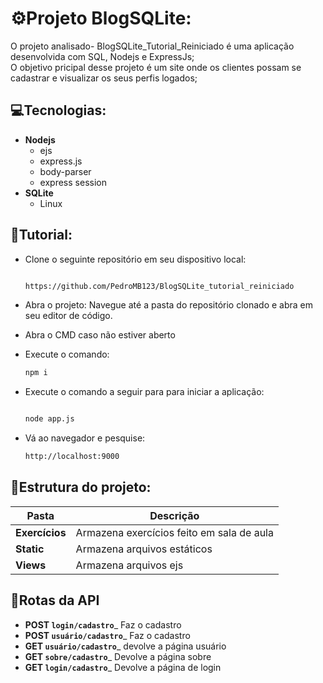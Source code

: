# ⚙️Projeto BlogSQLite:
O projeto analisado- BlogSQLite_Tutorial_Reiniciado é uma aplicação desenvolvida com SQL, Nodejs e ExpressJs;  
O objetivo pricipal desse projeto é um site onde os clientes possam se cadastrar e visualizar os seus perfis logados;

## 💻Tecnologias:
- **Nodejs**
  - ejs  
  - express.js
  - body-parser
  - express session
- **SQLite**
  - Linux
  


## 📌Tutorial: 
- Clone o seguinte repositório em seu dispositivo local:
   ```sh

   https://github.com/PedroMB123/BlogSQLite_tutorial_reiniciado
   ```
- Abra o projeto:
 Navegue até a pasta do repositório clonado e abra em seu editor de código.  
- Abra o CMD caso não estiver aberto
- Execute o comando:
  ```sh
  npm i
  ```
- Execute o comando a seguir para para iniciar a aplicação:
   ```sh

   node app.js
   ```
   
  
- Vá ao navegador e pesquise:
  ```sh
  http://localhost:9000
  ```

## 💼Estrutura do projeto:

| **Pasta**                              | **Descrição**                                  |
|--------------------------------------------|------------------------------------------------|
| **Exercícios**                   | Armazena exercícios feito em sala de aula            |
| **Static**                       | Armazena arquivos estáticos |
| **Views**                 | Armazena arquivos ejs |  

  
## 📡Rotas da API
- **POST `login/cadastro`**_ Faz o cadastro
- **POST `usuário/cadastro`**_ Faz o cadastro
- **GET `usuário/cadastro`**_ devolve a página usuário
- **GET `sobre/cadastro`**_ Devolve a página sobre
- **GET `login/cadastro`**_ Devolve a página de login

